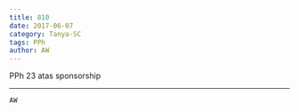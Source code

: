 ```yaml
---
title: 810
date: 2017-06-07
category: Tanya-SC
tags: PPh
author: AW
---
```


PPh 23 atas sponsorship

---



`AW`

